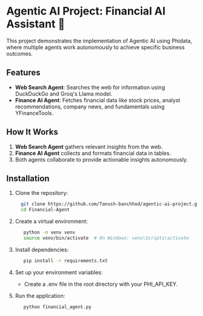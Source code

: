 # Agentic AI Project: Financial AI Assistant 🤖  

This project demonstrates the implementation of Agentic AI using Phidata, where multiple agents work autonomously to achieve specific business outcomes.  

## Features  
- **Web Search Agent**: Searches the web for information using DuckDuckGo and Groq's Llama model.  
- **Finance AI Agent**: Fetches financial data like stock prices, analyst recommendations, company news, and fundamentals using YFinanceTools.  

## How It Works  
1. **Web Search Agent** gathers relevant insights from the web.  
2. **Finance AI Agent** collects and formats financial data in tables.  
3. Both agents collaborate to provide actionable insights autonomously.  

## Installation  

1. Clone the repository:  
   ```bash
     git clone https://github.com/Tanush-banchhod/agentic-ai-project.git
     cd Financial-Agent
    ```
2. Create a virtual environment:
   ```bash
      python -m venv venv
      source venv/bin/activate  # On Windows: venv\Scripts\activate
    ```   
3. Install dependencies: 
   ```bash
      pip install -r requirements.txt
    ```
4. Set up your environment variables:
   - Create a .env file in the root directory with your PHI_API_KEY.
     
5. Run the application:
   ```bash
      python financial_agent.py
    ```







   
